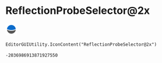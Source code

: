 # ReflectionProbeSelector@2x
![](/img/ReflectionProbeSelector@2x.png)

``` CSharp
EditorGUIUtility.IconContent("ReflectionProbeSelector@2x")
```
```
-2036986913871927550
```
